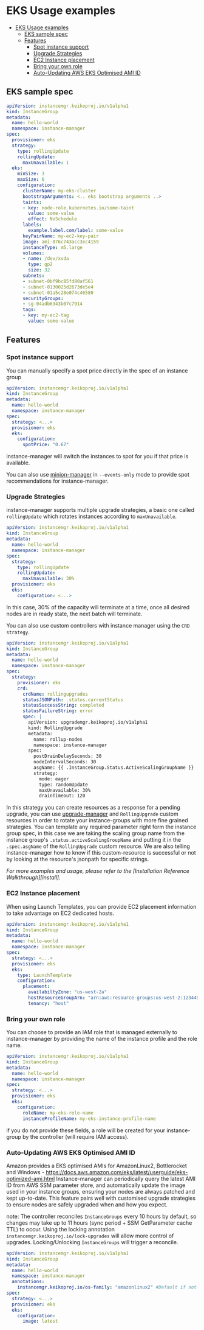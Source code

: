 # EKS Usage examples

- [EKS Usage examples](#eks-usage-examples)
  - [EKS sample spec](#eks-sample-spec)
  - [Features](#features)
    - [Spot instance support](#spot-instance-support)
    - [Upgrade Strategies](#upgrade-strategies)
    - [EC2 Instance placement](#ec2-instance-placement)
    - [Bring your own role](#bring-your-own-role)
    - [Auto-Updating AWS EKS Optimised AMI ID](#auto-updating-aws-eks-optimised-ami-id)

## EKS sample spec

```yaml
apiVersion: instancemgr.keikoproj.io/v1alpha1
kind: InstanceGroup
metadata:
  name: hello-world
  namespace: instance-manager
spec:
  provisioner: eks
  strategy:
    type: rollingUpdate
    rollingUpdate:
      maxUnavailable: 1
  eks:
    minSize: 3
    maxSize: 6
    configuration:
      clusterName: my-eks-cluster
      bootstrapArguments: <.. eks bootstrap arguments ..>
      taints:
      - key: node-role.kubernetes.io/some-taint
        value: some-value
        effect: NoSchedule
      labels:
        example.label.com/label: some-value
      keyPairName: my-ec2-key-pair
      image: ami-076c743acc3ec4159
      instanceType: m5.large
      volumes:
      - name: /dev/xvda
        type: gp2
        size: 32
      subnets:
      - subnet-0bf9bc85fd80af561
      - subnet-0130025d2673de5e4
      - subnet-01a5c28e074c46580
      securityGroups:
      - sg-04adb6343b07c7914
      tags:
      - key: my-ec2-tag
        value: some-value
```

## Features

### Spot instance support

You can manually specify a spot price directly in the spec of an instance group

```yaml
apiVersion: instancemgr.keikoproj.io/v1alpha1
kind: InstanceGroup
metadata:
  name: hello-world
  namespace: instance-manager
spec:
  strategy: <...>
  provisioner: eks
  eks:
    configuration:
      spotPrice: "0.67"
```

instance-manager will switch the instances to spot for you if that price is available.

You can also use [minion-manager](https://github.com/keikoproj/minion-manager/issues/50) in `--events-only` mode to provide spot recommendations for instance-manager.

### Upgrade Strategies

instance-manager supports multiple upgrade strategies, a basic one called `rollingUpdate` which rotates instances according to `maxUnavailable`.

```yaml
apiVersion: instancemgr.keikoproj.io/v1alpha1
kind: InstanceGroup
metadata:
  name: hello-world
  namespace: instance-manager
spec:
  strategy:
    type: rollingUpdate
    rollingUpdate:
      maxUnavailable: 30%
  provisioner: eks
  eks:
    configuration: <...>
```

In this case, 30% of the capacity will terminate at a time, once all desired nodes are in ready state, the next batch will terminate.

You can also use custom controllers with instance manager using the `CRD strategy`.

```yaml
apiVersion: instancemgr.keikoproj.io/v1alpha1
kind: InstanceGroup
metadata:
  name: hello-world
  namespace: instance-manager
spec:
  strategy:
    provisioner: eks
    crd:
      crdName: rollingupgrades
      statusJSONPath: .status.currentStatus
      statusSuccessString: completed
      statusFailureString: error
      spec: |
        apiVersion: upgrademgr.keikoproj.io/v1alpha1
        kind: RollingUpgrade
        metadata:
          name: rollup-nodes
          namespace: instance-manager
        spec:
          postDrainDelaySeconds: 30
          nodeIntervalSeconds: 30
          asgName: {{ .InstanceGroup.Status.ActiveScalingGroupName }}
          strategy:
            mode: eager
            type: randomUpdate
            maxUnavailable: 30%
            drainTimeout: 120
```

In this strategy you can create resources as a response for a pending upgrade, you can use [upgrade-manager](https://github.com/keikoproj/upgrade-manager) and `RollingUpgrade` custom resources in order to rotate your instance-groups with more fine grained strategies. You can template any required parameter right form the instance group spec, in this case we are taking the scaling group name from the instance group's `.status.activeScalingGroupName` and putting it in the `.spec.asgName` of the `RollingUpgrade` custom resource. We are also telling instance-manager how to know if this custom-resource is successful or not by looking at the resource's jsonpath for specific strings.

_For more examples and usage, please refer to the [Installation Reference Walkthrough][install]._

### EC2 Instance placement

When using Launch Templates, you can provide EC2 placement information to take advantage on EC2 dedicated hosts.

```yaml
apiVersion: instancemgr.keikoproj.io/v1alpha1
kind: InstanceGroup
metadata:
  name: hello-world
  namespace: instance-manager
spec:
  strategy: <...>
  provisioner: eks
  eks:
    type: LaunchTemplate
    configuration:
      placement:
        availabiltyZone: "us-west-2a"
        hostResourceGroupArn: "arn:aws:resource-groups:us-west-2:1234456789:group/host-group-name"
        tenancy: "host"
```

### Bring your own role

You can choose to provide an IAM role that is managed externally to instance-manager by providing the name of the instance profile and the role name.

```yaml
apiVersion: instancemgr.keikoproj.io/v1alpha1
kind: InstanceGroup
metadata:
  name: hello-world
  namespace: instance-manager
spec:
  strategy: <...>
  provisioner: eks
  eks:
    configuration:
      roleName: my-eks-role-name
      instanceProfileName: my-eks-instance-profile-name
```

if you do not provide these fields, a role will be created for your instance-group by the controller (will require IAM access).


### Auto-Updating AWS EKS Optimised AMI ID

Amazon provides a EKS optimised AMIs for AmazonLinux2, Bottlerocket and Windows - https://docs.aws.amazon.com/eks/latest/userguide/eks-optimized-ami.html
Instance-manager can periodically query the latest AMI ID from AWS SSM parameter store, and automatically update the image used in your instance groups, ensuring your nodes are always patched and kept up-to-date. This feature pairs well with customised upgrade strategies to ensure nodes are safely upgraded when and how you expect.

note: The controller reconciles `InstanceGroups` every 10 hours by default, so changes may take up to 11 hours (sync period + SSM GetParameter cache TTL) to occur.
Using the locking annotation `instancemgr.keikoproj.io/lock-upgrades` will allow more control of upgrades. Locking/Unlocking `InstanceGroups` will trigger a reconcile.

```yaml
apiVersion: instancemgr.keikoproj.io/v1alpha1
kind: InstanceGroup
metadata:
  name: hello-world
  namespace: instance-manager
  annotations:
    instancemgr.keikoproj.io/os-family: "amazonlinux2" #Default if not provided
spec:
  strategy: <...>
  provisioner: eks
  eks:
    configuration:
      image: latest
```